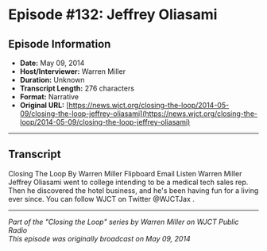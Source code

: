 # Episode #132: Jeffrey Oliasami



## Episode Information

- **Date:** May 09, 2014
- **Host/Interviewer:** Warren Miller
- **Duration:** Unknown
- **Transcript Length:** 276 characters
- **Format:** Narrative
- **Original URL:** [https://news.wjct.org/closing-the-loop/2014-05-09/closing-the-loop-jeffrey-oliasami](https://news.wjct.org/closing-the-loop/2014-05-09/closing-the-loop-jeffrey-oliasami)

---

## Transcript

Closing The Loop
By
Warren Miller
Flipboard
Email
Listen
Warren Miller
Jeffrey Oliasami went to college intending to be a medical tech sales rep.
Then he discovered the hotel business, and he's been having fun for a living ever since.
You can follow WJCT on Twitter
@WJCTJax
.

---

*Part of the "Closing the Loop" series by Warren Miller on WJCT Public Radio*  
*This episode was originally broadcast on May 09, 2014*
